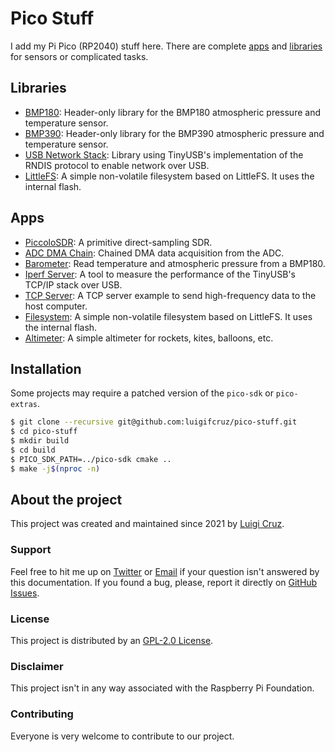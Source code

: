 # Pico Stuff
I add my Pi Pico (RP2040) stuff here. There are complete [apps](/apps) and [libraries](/lib) for sensors or complicated tasks.

## Libraries
- [BMP180](/lib/bmp180): Header-only library for the BMP180 atmospheric pressure and temperature sensor.
- [BMP390](/lib/bmp390): Header-only library for the BMP390 atmospheric pressure and temperature sensor.
- [USB Network Stack](/lib/usb_network_stack): Library using TinyUSB's implementation of the RNDIS protocol to enable network over USB.
- [LittleFS](/lib/littlefs): A simple non-volatile filesystem based on LittleFS. It uses the internal flash.

## Apps
- [PiccoloSDR](/apps/piccolosdr): A primitive direct-sampling SDR.
- [ADC DMA Chain](/apps/adc_dma_chain): Chained DMA data acquisition from the ADC.
- [Barometer](/apps/barometer): Read temperature and atmospheric pressure from a BMP180.
- [Iperf Server](/apps/iperf_server): A tool to measure the performance of the TinyUSB's TCP/IP stack over USB.
- [TCP Server](/apps/tcp_server): A TCP server example to send high-frequency data to the host computer.
- [Filesystem](/apps/filesystem): A simple non-volatile filesystem based on LittleFS. It uses the internal flash.
- [Altimeter](/apps/filesystem): A simple altimeter for rockets, kites, balloons, etc.

## Installation
Some projects may require a patched version of the `pico-sdk` or `pico-extras`.

```bash
$ git clone --recursive git@github.com:luigifcruz/pico-stuff.git
$ cd pico-stuff
$ mkdir build
$ cd build
$ PICO_SDK_PATH=../pico-sdk cmake ..
$ make -j$(nproc -n)
```

## About the project
This project was created and maintained since 2021 by [Luigi Cruz](https://luigi.ltd).

### Support
Feel free to hit me up on [Twitter](https://twitter.com/luigifcruz) or [Email](mailto:luigifcruz@gmail.com) if your question isn't answered by this documentation. If you found a bug, please, report it directly on [GitHub Issues](https://github.com/luigifreitas/pisdr-image/issues).

### License
This project is distributed by an [GPL-2.0 License](/LICENSE).

### Disclaimer
This project isn't in any way associated with the Raspberry Pi Foundation.

### Contributing
Everyone is very welcome to contribute to our project.
